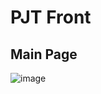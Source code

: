 # PJT Front



## Main Page
![image](https://user-images.githubusercontent.com/81574795/233160163-7c7aae65-e7ae-48de-bee2-63dc28381f1a.png)



